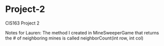 # Project-2
CIS163 Project 2

Notes for Lauren:
  The method I created in MineSweeperGame that returns the # of neighboring mines is called 
        neighborCount(int row, int col)
